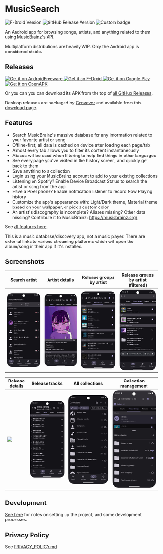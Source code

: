 # MusicSearch

<p>
    <img alt="F-Droid Version" src="https://img.shields.io/f-droid/v/io.github.lydavid.musicsearch?label=F-Droid">
    <img alt="GitHub Release Version" src="https://img.shields.io/github/v/release/lydavid/MusicSearch?label=GitHub">
    <img alt="Custom badge" src="https://img.shields.io/endpoint?color=green&logo=google-play&logoColor=green&url=https%3A%2F%2Fplay.cuzi.workers.dev%2Fplay%3Fi%3Dio.github.lydavid.musicsearch%26gl%3DUS%26hl%3Den%26l%3DGoogle%2520Play%26m%3Dv%24version">
</p>

An Android app for browsing songs, artists, and anything related to them
using [MusicBrainz's API](https://wiki.musicbrainz.org/MusicBrainz_API).

Multiplatform distributions are heavily WIP. Only the Android app is considered stable.

## Releases

<a href="https://www.androidfreeware.net/download-musicsearch-apk.html">
    <img alt="Get it on AndroidFreeware" height="80"
        src="https://www.androidfreeware.net/images/androidfreeware-badge.png" />
</a>

<a href="https://f-droid.org/packages/io.github.lydavid.musicsearch">
    <img alt="Get it on F-Droid" height="80"
        src="https://f-droid.org/badge/get-it-on.png" />
</a>

<a href="https://play.google.com/store/apps/details?id=io.github.lydavid.musicsearch">
    <img alt="Get it on Google Play" height="80"
        src="https://play.google.com/intl/en_ca/badges/static/images/badges/en_badge_web_generic.png" />
</a>

<a href="https://www.openapk.net/musicsearch/io.github.lydavid.musicsearch/">
    <img alt="Get it on OpenAPK" height="80"
        src="https://www.openapk.net/images/openapk-badge.png" />
</a>

Or you can you can download its APK from the top of [all GitHub Releases](https://github.com/lydavid/MusicSearch/releases/).

Desktop releases are packaged by [Conveyor](https://www.hydraulic.dev/) and available from this [download page](https://lydavid.github.io/MusicSearch/download.html).

## Features

- Search MusicBrainz's massive database for any information related to your favorite artist or song
- Offline-first; all data is cached on device after loading each page/tab
- Almost every tab allows you to filter its content instantaneously
- Aliases will be used when filtering to help find things in other languages
- See every page you've visited in the history screen, and quickly get back to them
- Save anything to a collection
- Login using your MusicBrainz account to add to your existing collections
- Listening on Spotify? Enable Device Broadcast Status to search the artist or song from the app
- Have a Pixel phone? Enable notification listener to record Now Playing history
- Customize the app's appearance with: Light/Dark theme, Material theme based on your wallpaper, or pick a custom color
- An artist's discography is incomplete? Aliases missing? Other data missing? Contribute it to MusicBrainz: https://musicbrainz.org/

See [all features here](./docs/all_features.md).

This is a music database/discovery app, not a music player.
There are external links to various streaming platforms which will open the album/song in their app if it's installed.

## Screenshots

| Search artist                                                                    | Artist details                                                                    | Release groups by artist                                                                 | Release groups by artist (filtered)                                                             |
|----------------------------------------------------------------------------------|-----------------------------------------------------------------------------------|------------------------------------------------------------------------------------------|-------------------------------------------------------------------------------------------------|
| ![](fastlane/metadata/android/en-US/images/phoneScreenshots/1_search_artist.png) | ![](fastlane/metadata/android/en-US/images/phoneScreenshots/2_artist_details.png) | ![](fastlane/metadata/android/en-US/images/phoneScreenshots/3_artist_release_groups.png) | ![](fastlane/metadata/android/en-US/images/phoneScreenshots/4_artist_release_groups_filter.png) | 

| Release details                                                                    | Release tracks                                                                    | All collections                                                                    | Collection management                                                                    |
|------------------------------------------------------------------------------------|-----------------------------------------------------------------------------------|------------------------------------------------------------------------------------|------------------------------------------------------------------------------------------|
| ![](fastlane/metadata/android/en-US/images/phoneScreenshots/5_release_details.png) | ![](fastlane/metadata/android/en-US/images/phoneScreenshots/6_release_tracks.png) | ![](fastlane/metadata/android/en-US/images/phoneScreenshots/7_all_collections.png) | ![](fastlane/metadata/android/en-US/images/phoneScreenshots/8_collection_management.png) |

## Development

[See here](./docs/README.md) for notes on setting up the project, and some development processes.

## Privacy Policy

See [PRIVACY_POLICY.md](PRIVACY_POLICY.md)
